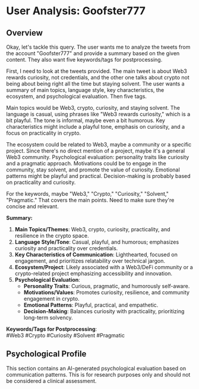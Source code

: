 # User Analysis: Goofster777

## Overview

<think>
Okay, let's tackle this query. The user wants me to analyze the tweets from the account "Goofster777" and provide a summary based on the given content. They also want five keywords/tags for postprocessing. 

First, I need to look at the tweets provided. The main tweet is about Web3 rewards curiosity, not credentials, and the other one talks about crypto not being about being right all the time but staying solvent. The user wants a summary of main topics, language style, key characteristics, the ecosystem, and psychological evaluation. Then five tags.

Main topics would be Web3, crypto, curiosity, and staying solvent. The language is casual, using phrases like "Web3 rewards curiosity," which is a bit playful. The tone is informal, maybe even a bit humorous. Key characteristics might include a playful tone, emphasis on curiosity, and a focus on practicality in crypto.

The ecosystem could be related to Web3, maybe a community or a specific project. Since there's no direct mention of a project, maybe it's a general Web3 community. Psychological evaluation: personality traits like curiosity and a pragmatic approach. Motivations could be to engage in the community, stay solvent, and promote the value of curiosity. Emotional patterns might be playful and practical. Decision-making is probably based on practicality and curiosity.

For the keywords, maybe "Web3," "Crypto," "Curiosity," "Solvent," "Pragmatic." That covers the main points. Need to make sure they're concise and relevant.
</think>

**Summary:**  
1. **Main Topics/Themes**: Web3, crypto, curiosity, practicality, and resilience in the crypto space.  
2. **Language Style/Tone**: Casual, playful, and humorous; emphasizes curiosity and practicality over credentials.  
3. **Key Characteristics of Communication**: Lighthearted, focused on engagement, and prioritizes relatability over technical jargon.  
4. **Ecosystem/Project**: Likely associated with a Web3/DeFi community or a crypto-related project emphasizing accessibility and innovation.  
5. **Psychological Evaluation**:  
   - **Personality Traits**: Curious, pragmatic, and humorously self-aware.  
   - **Motivations/Values**: Promotes curiosity, resilience, and community engagement in crypto.  
   - **Emotional Patterns**: Playful, practical, and empathetic.  
   - **Decision-Making**: Balances curiosity with practicality, prioritizing long-term solvency.  

**Keywords/Tags for Postprocessing**:  
#Web3 #Crypto #Curiosity #Solvent #Pragmatic

## Psychological Profile

This section contains an AI-generated psychological evaluation based on communication patterns. This is for research purposes only and should not be considered a clinical assessment.